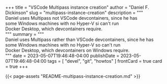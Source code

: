 +++
title = "VSCode Multipass instance creation"
author = "Daniel F. Dickinson"
slug = "multipass-instance-creation"
description = """\
Daniel uses Multipass not VSCode devcontainers, since he has \
some Windows machines with no Hyper-V si can't run \
Docker Desktop, which devcontainers require.\
"""
summary = """\
Daniel uses Multipass rather than VSCode devcontainers, since he has \
some Windows machines with no Hyper-V so can't run \
Docker Desktop, which devcontainers on Windows require.\
"""
date = 2023-05-07T19:46:48-04:00
publishDate = 2023-05-07T19:46:48-04:00
tags = [
    "devel",
    "git",
    "howtos"
]
frontCard = true
card = true
+++

{{< page-assets "README-multipass-instance-creation.md" >}}
